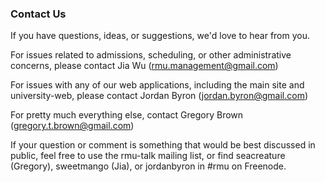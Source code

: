 ### Contact Us

If you have questions, ideas, or suggestions, we'd love to hear from you.

For issues related to admissions, scheduling, or other administrative concerns, please contact Jia Wu (rmu.management@gmail.com)

For issues with any of our web applications, including the main site and university-web, please contact Jordan Byron (jordan.byron@gmail.com)

For pretty much everything else, contact Gregory Brown (gregory.t.brown@gmail.com)

If your question or comment is something that would be best discussed in public, feel free to use the rmu-talk mailing list, or find seacreature (Gregory), sweetmango (Jia), or jordanbyron in #rmu on Freenode.